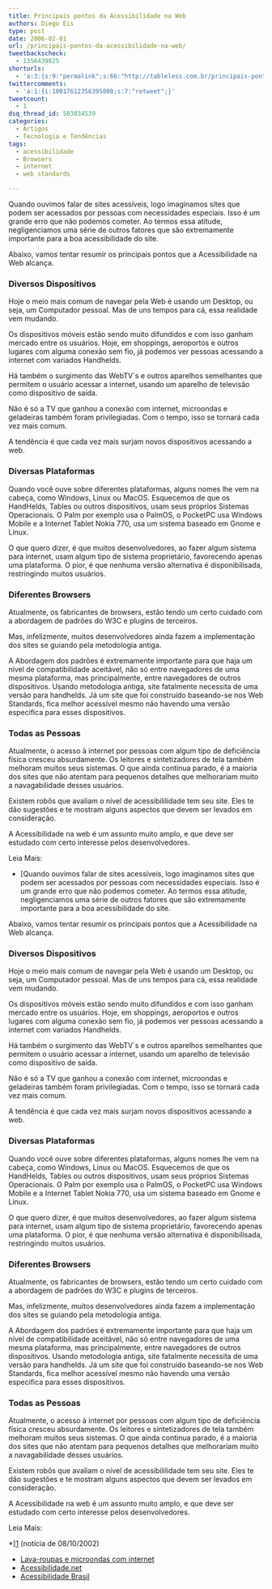 ```yaml
---
title: Principais pontos da Acessibilidade na Web
authors: Diego Eis
type: post
date: 2006-02-01
url: /principais-pontos-da-acessibilidade-na-web/
tweetbackscheck:
  - 1356439825
shorturls:
  - 'a:3:{s:9:"permalink";s:66:"http://tableless.com.br/principais-pontos-da-acessibilidade-na-web";s:7:"tinyurl";s:26:"http://tinyurl.com/3hndf42";s:4:"isgd";s:19:"http://is.gd/uYiV4O";}'
twittercomments:
  - 'a:1:{i:10017612356395008;s:7:"retweet";}'
tweetcount:
  - 1
dsq_thread_id: 503034539
categories:
  - Artigos
  - Tecnologia e Tendências
tags:
  - acessibilidade
  - Browsers
  - internet
  - web standards

---
```

Quando ouvimos falar de sites acessíveis, logo imaginamos sites que podem ser acessados por pessoas com necessidades especiais. Isso é um grande erro que não podemos cometer. Ao termos essa atitude, negligenciamos uma série de outros fatores que são extremamente importante para a boa acessibilidade do site.

Abaixo, vamos tentar resumir os principais pontos que a Acessibilidade na Web alcança.

### Diversos Dispositivos

Hoje o meio mais comum de navegar pela Web é usando um Desktop, ou seja, um Computador pessoal. Mas de uns tempos para cá, essa realidade vem mudando.

Os dispositivos móveis estão sendo muito difundidos e com isso ganham mercado entre os usuários. Hoje, em shoppings, aeroportos e outros lugares com alguma conexão sem fio, já podemos ver pessoas acessando a internet com variados Handhelds.

Há também o surgimento das WebTV´s e outros aparelhos semelhantes que permitem o usuário acessar a internet, usando um aparelho de televisão como dispositivo de saída.
  
Não é só a TV que ganhou a conexão com internet, microondas e geladeiras também foram privilegiadas. Com o tempo, isso se tornará cada vez mais comum.

A tendência é que cada vez mais surjam novos dispositivos acessando a web.

### Diversas Plataformas

Quando você ouve sobre diferentes plataformas, alguns nomes lhe vem na cabeça, como Windows, Linux ou MacOS. Esquecemos de que os HandHelds, Tables ou outros dispositivos, usam seus próprios Sistemas Operacionais. O Palm por exemplo usa o PalmOS, o PocketPC usa Windows Mobile e a Internet Tablet Nokia 770, usa um sistema baseado em Gnome e Linux.

O que quero dizer, é que muitos desenvolvedores, ao fazer algum sistema para internet, usam algum tipo de sistema proprietário, favorecendo apenas uma plataforma. O pior, é que nenhuma versão alternativa é disponibilisada, restringindo muitos usuários.

### Diferentes Browsers

Atualmente, os fabricantes de browsers, estão tendo um certo cuidado com a abordagem de padrões do W3C e plugins de terceiros.
  
Mas, infelizmente, muitos desenvolvedores ainda fazem a implementação dos sites se guiando pela metodologia antiga.

A Abordagem dos padrões é extremamente importante para que haja um nível de compatibilidade aceitável, não só entre navegadores de uma mesma plataforma, mas principalmente, entre navegadores de outros dispositivos. Usando metodologia antiga, site fatalmente necessita de uma versão para handhelds. Já um site que foi construído baseando-se nos Web Standards, fica melhor acessível mesmo não havendo uma versão especifica para esses dispositivos.

### Todas as Pessoas

Atualmente, o acesso à internet por pessoas com algum tipo de deficiência física cresceu absurdamente. Os leitores e sintetizadores de tela também melhoram muitos seus sistemas. O que ainda continua parado, é a maioria dos sites que não atentam para pequenos detalhes que melhorariam muito a navagabilidade desses usuários.

Existem robôs que avaliam o nível de acessibililidade tem seu site. Eles te dão sugestões e te mostram alguns aspectos que devem ser levados em consideração.

A Acessibilidade na web é um assunto muito amplo, e que deve ser estudado com certo interesse pelos desenvolvedores.

Leia Mais:

  * [Quando ouvimos falar de sites acessíveis, logo imaginamos sites que podem ser acessados por pessoas com necessidades especiais. Isso é um grande erro que não podemos cometer. Ao termos essa atitude, negligenciamos uma série de outros fatores que são extremamente importante para a boa acessibilidade do site.

Abaixo, vamos tentar resumir os principais pontos que a Acessibilidade na Web alcança.

### Diversos Dispositivos

Hoje o meio mais comum de navegar pela Web é usando um Desktop, ou seja, um Computador pessoal. Mas de uns tempos para cá, essa realidade vem mudando.

Os dispositivos móveis estão sendo muito difundidos e com isso ganham mercado entre os usuários. Hoje, em shoppings, aeroportos e outros lugares com alguma conexão sem fio, já podemos ver pessoas acessando a internet com variados Handhelds.

Há também o surgimento das WebTV´s e outros aparelhos semelhantes que permitem o usuário acessar a internet, usando um aparelho de televisão como dispositivo de saída.
  
Não é só a TV que ganhou a conexão com internet, microondas e geladeiras também foram privilegiadas. Com o tempo, isso se tornará cada vez mais comum.

A tendência é que cada vez mais surjam novos dispositivos acessando a web.

### Diversas Plataformas

Quando você ouve sobre diferentes plataformas, alguns nomes lhe vem na cabeça, como Windows, Linux ou MacOS. Esquecemos de que os HandHelds, Tables ou outros dispositivos, usam seus próprios Sistemas Operacionais. O Palm por exemplo usa o PalmOS, o PocketPC usa Windows Mobile e a Internet Tablet Nokia 770, usa um sistema baseado em Gnome e Linux.

O que quero dizer, é que muitos desenvolvedores, ao fazer algum sistema para internet, usam algum tipo de sistema proprietário, favorecendo apenas uma plataforma. O pior, é que nenhuma versão alternativa é disponibilisada, restringindo muitos usuários.

### Diferentes Browsers

Atualmente, os fabricantes de browsers, estão tendo um certo cuidado com a abordagem de padrões do W3C e plugins de terceiros.
  
Mas, infelizmente, muitos desenvolvedores ainda fazem a implementação dos sites se guiando pela metodologia antiga.

A Abordagem dos padrões é extremamente importante para que haja um nível de compatibilidade aceitável, não só entre navegadores de uma mesma plataforma, mas principalmente, entre navegadores de outros dispositivos. Usando metodologia antiga, site fatalmente necessita de uma versão para handhelds. Já um site que foi construído baseando-se nos Web Standards, fica melhor acessível mesmo não havendo uma versão especifica para esses dispositivos.

### Todas as Pessoas

Atualmente, o acesso à internet por pessoas com algum tipo de deficiência física cresceu absurdamente. Os leitores e sintetizadores de tela também melhoram muitos seus sistemas. O que ainda continua parado, é a maioria dos sites que não atentam para pequenos detalhes que melhorariam muito a navagabilidade desses usuários.

Existem robôs que avaliam o nível de acessibililidade tem seu site. Eles te dão sugestões e te mostram alguns aspectos que devem ser levados em consideração.

A Acessibilidade na web é um assunto muito amplo, e que deve ser estudado com certo interesse pelos desenvolvedores.

Leia Mais:

  *][1] (notícia de 08/10/2002)
  * [Lava-roupas e microondas com internet][2]
  * [Acessibilidade.net][3]
  * [Acessibilidade Brasil][4]

 [1]: http://www.speeds.com.br/conteudo/tecnologia/tecn_081002.shtml
 [2]: http://www1.folha.uol.com.br/folha/informatica/ult124u10755.shtml
 [3]: http://www.acessibilidade.net/
 [4]: http://www.acessobrasil.org.br/